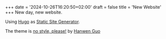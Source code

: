 +++
date = '2024-10-26T16:20:50+02:00'
draft = false
title = 'New Website'
+++
New day, new website.

Using [Hugo](https://gohugo.io/) as [Static Site Generator](https://en.wikipedia.org/wiki/Static_site_generator).

The theme is [no style, please!](https://github.com/hanwenguo/hugo-theme-nostyleplease) by [Hanwen Guo](https://github.com/hanwenguo)
